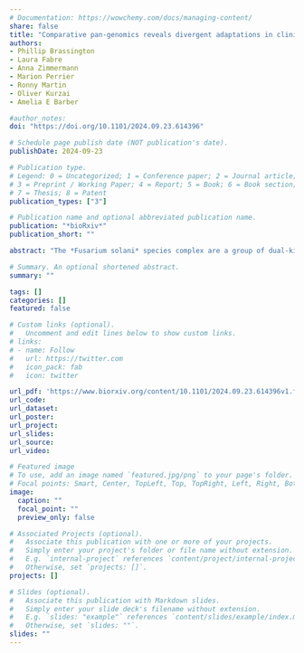 ```yaml
---
# Documentation: https://wowchemy.com/docs/managing-content/
share: false
title: "Comparative pan-genomics reveals divergent adaptations in clinically-relevant members of the Fusarium solani species complex"
authors:
- Phillip Brassington
- Laura Fabre
- Anna Zimmermann
- Marion Perrier
- Ronny Martin
- Oliver Kurzai
- Amelia E Barber

#author_notes:
doi: "https://doi.org/10.1101/2024.09.23.614396"

# Schedule page publish date (NOT publication's date).
publishDate: 2024-09-23

# Publication type.
# Legend: 0 = Uncategorized; 1 = Conference paper; 2 = Journal article;
# 3 = Preprint / Working Paper; 4 = Report; 5 = Book; 6 = Book section;
# 7 = Thesis; 8 = Patent
publication_types: ["3"]

# Publication name and optional abbreviated publication name.
publication: "*bioRxiv*"
publication_short: ""

abstract: "The *Fusarium solani* species complex are a group of dual-kingdom fungal pathogens capable of causing devastating disease on a wide range of host plants and life-threatening infections in humans that are difficult to treat. In this study, we generate highly contiguous genomes for three clinical isolates of *Fusarium keratoplasticum* and three clinical isolates of *Fusarium petroliphilum* and compare them with other genomes of the FSSC from plant and animal sources. We find that human pathogenicity is polyphyletic within the FSSC, including in *F. keratoplasticum*. Pan-genome analysis revealed a high degree of gene presence-absence in the complex, with only 41% of genes (11,079/27,068) found in all samples and the presence of accessory chromosomes encoding isolate- and species-specific genes. We also defined conserved long non-coding RNAs (lncRNAs) between *F. keratoplasticum* and *F. petroliphilum*, revealing that they show a similar low degree of presence-absence variation. Secondary metabolite analysis revealed a conserved core set of biosynthetic gene clusters across the FSSC, as well as a unique cluster potentially linked to keratitis. Transcriptomic analysis under stress conditions showed minimal differential gene expression, indicating that both *F. keratoplasticum* and *F. petroliphilum* are well adapted to human infection-relevant conditions. This study provides valuable insights into the evolutionary dynamics, genomic architecture, and potential pathogenicity mechanisms of the FSSC, with implications for understanding multi-kingdom virulence, of increasing relevance as climate change potentially increases the number of fungal species that can grow at human temperatures."

# Summary. An optional shortened abstract.
summary: ""

tags: []
categories: []
featured: false

# Custom links (optional).
#   Uncomment and edit lines below to show custom links.
# links:
# - name: Follow
#   url: https://twitter.com
#   icon_pack: fab
#   icon: twitter

url_pdf: 'https://www.biorxiv.org/content/10.1101/2024.09.23.614396v1.full.pdf'
url_code:
url_dataset:
url_poster:
url_project:
url_slides:
url_source:
url_video:

# Featured image
# To use, add an image named `featured.jpg/png` to your page's folder. 
# Focal points: Smart, Center, TopLeft, Top, TopRight, Left, Right, BottomLeft, Bottom, BottomRight.
image:
  caption: ""
  focal_point: ""
  preview_only: false

# Associated Projects (optional).
#   Associate this publication with one or more of your projects.
#   Simply enter your project's folder or file name without extension.
#   E.g. `internal-project` references `content/project/internal-project/index.md`.
#   Otherwise, set `projects: []`.
projects: []

# Slides (optional).
#   Associate this publication with Markdown slides.
#   Simply enter your slide deck's filename without extension.
#   E.g. `slides: "example"` references `content/slides/example/index.md`.
#   Otherwise, set `slides: ""`.
slides: ""
---
```

